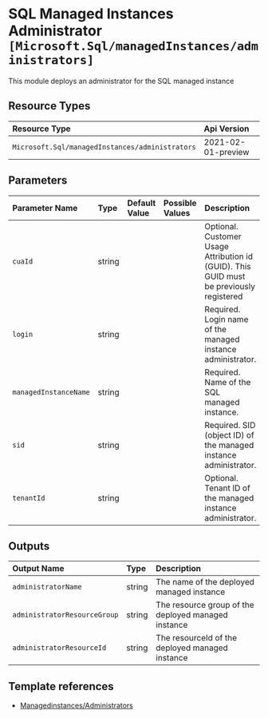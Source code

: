 # SQL Managed Instances Administrator `[Microsoft.Sql/managedInstances/administrators]`

This module deploys an administrator for the SQL managed instance

## Resource Types

| Resource Type | Api Version |
| :-- | :-- |
| `Microsoft.Sql/managedInstances/administrators` | 2021-02-01-preview |

## Parameters

| Parameter Name | Type | Default Value | Possible Values | Description |
| :-- | :-- | :-- | :-- | :-- |
| `cuaId` | string |  |  | Optional. Customer Usage Attribution id (GUID). This GUID must be previously registered |
| `login` | string |  |  | Required. Login name of the managed instance administrator. |
| `managedInstanceName` | string |  |  | Required. Name of the SQL managed instance. |
| `sid` | string |  |  | Required. SID (object ID) of the managed instance administrator. |
| `tenantId` | string |  |  | Optional. Tenant ID of the managed instance administrator. |

## Outputs

| Output Name | Type | Description |
| :-- | :-- | :-- |
| `administratorName` | string | The name of the deployed managed instance |
| `administratorResourceGroup` | string | The resource group of the deployed managed instance |
| `administratorResourceId` | string | The resourceId of the deployed managed instance |

## Template references

- [Managedinstances/Administrators](https://docs.microsoft.com/en-us/azure/templates/Microsoft.Sql/2021-02-01-preview/managedInstances/administrators)
